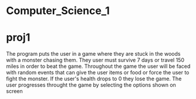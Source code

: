 # Computer_Science_1

# proj1
The program puts the user in a game where they are stuck in the woods with a monster chasing them. They user must survive 7 days or travel 150 miles in order to beat the game. Throughout the game the user will be faced with random events that can give the user items or food or force the user to fight the monster. If the user's health drops to 0 they lose the game. The user progresses throught the game by selecting the options shown on screen
